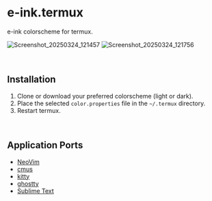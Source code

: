 # e-ink.termux

e-ink colorscheme for termux.

![Screenshot_20250324_121457](https://github.com/user-attachments/assets/d056841f-11ed-4985-ad61-3f3bbb45df8c)
![Screenshot_20250324_121756](https://github.com/user-attachments/assets/e8dfb5c2-b366-4909-8931-745ee7823971)

&nbsp;

## Installation

1. Clone or download your preferred colorscheme (light or dark).
2. Place the selected `color.properties` file in the `~/.termux` directory.
3. Restart termux.

&nbsp;

## Application Ports

* [NeoVim](https://github.com/e-ink-colorscheme/e-ink.nvim)
* [cmus](https://github.com/e-ink-colorscheme/e-ink.cmus)
* [kitty](https://github.com/e-ink-colorscheme/e-ink.kitty)
* [ghostty](https://github.com/e-ink-colorscheme/e-ink.ghostty)
* [Sublime Text](https://github.com/e-ink-colorscheme/e-ink.subl)
